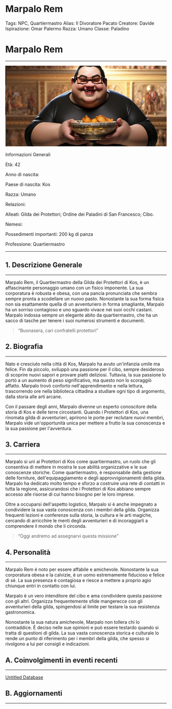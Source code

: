 # Marpalo Rem

Tags: NPC, Quartiermastro
Alias: Il Divoratore Pacato
Creatore: Davide
Ispirazione: Omar Palermo
Razza: Umano
Classe: Paladino

# Marpalo Rem

---

![Screen Shot 2023-04-06 at 00.57.24 AM.png](Marpalo%20Rem%202582afbe3ba04b1ea86091e6d1f4e6ca/Screen_Shot_2023-04-06_at_00.57.24_AM.png)

Informazioni Generali

Età: 42

Anno di nascita:

Paese di nascita: Kos

Razza: Umano

Relazioni:

Alleati: Gilda dei Protettori; Ordine dei Paladini di San Francesco; Cibo.

Nemesi:

Possedimenti importanti: 200 kg di panza

Professione: Quartiermastro

---

## 1. Descrizione Generale

---

Marpalo Rem, il Quartiermastro della Gilda dei Protettori di Kos, è un affascinante personaggio umano con un fisico imponente. La sua corporatura è robusta e obesa, con una pancia pronunciata che sembra sempre pronta a scodellare un nuovo pasto. Nonostante la sua forma fisica non sia esattamente quella di un avventuriero in forma smagliante, Marpalo ha un sorriso contagioso e uno sguardo vivace nei suoi occhi castani. Marpalo indossa sempre un elegante abito da quartiermastro, che ha un sacco di tasche per tenere i suoi numerosi strumenti e documenti.

> “Buonasera, cari confratelli protettori”
> 

## 2. Biografia

---

Nato e cresciuto nella città di Kos, Marpalo ha avuto un'infanzia umile ma felice. Fin da piccolo, sviluppò una passione per il cibo, sempre desideroso di scoprire nuovi sapori e provare piatti deliziosi. Tuttavia, la sua passione lo portò a un aumento di peso significativo, ma questo non lo scoraggiò affatto. Marpalo trovò conforto nell'apprendimento e nella lettura, trascorrendo ore nella biblioteca cittadina a studiare ogni tipo di argomento, dalla storia alle arti arcane.

Con il passare degli anni, Marpalo divenne un esperto conoscitore della storia di Kos e delle terre circostanti. Quando i Protettori di Kos, una rinomata gilda di avventurieri, aprirono le porte per reclutare nuovi membri, Marpalo vide un'opportunità unica per mettere a frutto la sua conoscenza e la sua passione per l'avventura.

## 3. Carriera

---

Marpalo si unì ai Protettori di Kos come quartiermastro, un ruolo che gli consentiva di mettere in mostra le sue abilità organizzative e le sue conoscenze storiche. Come quartiermastro, è responsabile della gestione delle forniture, dell'equipaggiamento e degli approvvigionamenti della gilda. Marpalo ha dedicato molto tempo e sforzo a costruire una rete di contatti in tutta la regione, assicurandosi che i Protettori di Kos abbiano sempre accesso alle risorse di cui hanno bisogno per le loro imprese.

Oltre a occuparsi dell'aspetto logistico, Marpalo si è anche impegnato a condividere la sua vasta conoscenza con i membri della gilda. Organizza frequenti lezioni e conferenze sulla storia, la cultura e le arti magiche, cercando di arricchire le menti degli avventurieri e di incoraggiarli a comprendere il mondo che li circonda.

> “Oggi andremo ad assegnarvi questa missione”
> 

## 4. Personalità

---

Marpalo Rem è noto per essere affabile e amichevole. Nonostante la sua corporatura obesa e la calvizie, è un uomo estremamente fiducioso e felice di sé. La sua presenza è contagiosa e riesce a mettere a proprio agio chiunque entri in contatto con lui.

Marpalo è un vero intenditore del cibo e ama condividere questa passione con gli altri. Organizza frequentemente sfide mangerecce con gli avventurieri della gilda, spingendosi al limite per testare la sua resistenza gastronomica. 

Nonostante la sua natura amichevole, Marpalo non tollera chi lo contraddice. È deciso nelle sue opinioni e può essere testardo quando si tratta di questioni di gilda. La sua vasta conoscenza storica e culturale lo rende un punto di riferimento per i membri della gilda, che spesso si rivolgono a lui per consigli e indicazioni.

## A. Coinvolgimenti in eventi recenti

---

[Untitled Database](Marpalo%20Rem%202582afbe3ba04b1ea86091e6d1f4e6ca/Untitled%20Database%20a55e9319918d439c8e425a299be97c3d.csv)

## B. Aggiornamenti

---

[](Marpalo%20Rem%202582afbe3ba04b1ea86091e6d1f4e6ca/Untitled%20c80f6936cdaf4d19b2c69d1f3802947e.csv)